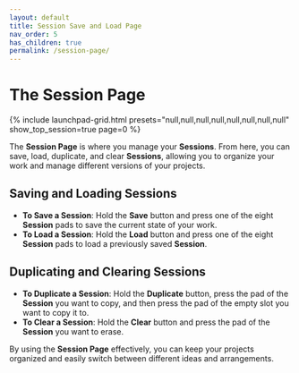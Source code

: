 ```yaml
---
layout: default
title: Session Save and Load Page
nav_order: 5
has_children: true
permalink: /session-page/
---
```


# The Session Page

{% include launchpad-grid.html presets="null,null,null,null,null,null,null,null" show_top_session=true page=0 %}

The **Session Page** is where you manage your **Sessions**. From here, you can save, load, duplicate, and clear **Sessions**, allowing you to organize your work and manage different versions of your projects.

## Saving and Loading Sessions

- **To Save a Session**: Hold the **Save** button and press one of the eight **Session** pads to save the current state of your work.
- **To Load a Session**: Hold the **Load** button and press one of the eight **Session** pads to load a previously saved **Session**.

## Duplicating and Clearing Sessions

- **To Duplicate a Session**: Hold the **Duplicate** button, press the pad of the **Session** you want to copy, and then press the pad of the empty slot you want to copy it to.
- **To Clear a Session**: Hold the **Clear** button and press the pad of the **Session** you want to erase.

By using the **Session Page** effectively, you can keep your projects organized and easily switch between different ideas and arrangements.
